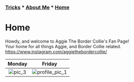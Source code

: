### [Tricks](Tricks.md) * [About Me](Aboutme.md) * [Home](README.md)
# Home
Howdy, and welcome to Aggie The Border Collie's Fan Page!  
Your home for all things Aggie, and Border Collie related.  
<https://www.instagram.com/aggiethebordercollie/>  

Monday            | Friday             
:----------------:|:----------------:
![pic_3](https://user-images.githubusercontent.com/43384564/46036389-ff108680-c0ca-11e8-91a6-c0d19bc063ec.jpg)|![profile_pic_1](https://user-images.githubusercontent.com/43384564/46035814-9e347e80-c0c9-11e8-8de8-474ba90e055b.jpg)
